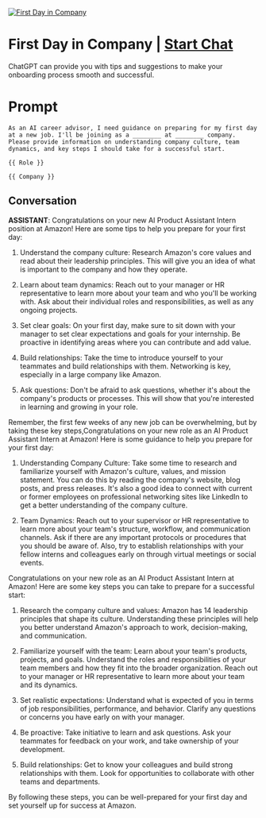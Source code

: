 
[![First Day in Company](https://flow-prompt-covers.s3.us-west-1.amazonaws.com/icon/minimalist/mini_1.png)](https://gptcall.net/chat.html?data=%7B%22contact%22%3A%7B%22id%22%3A%22NRkVFn-uN7PePPpuD8QWY%22%2C%22flow%22%3Atrue%7D%7D)
# First Day in Company | [Start Chat](https://gptcall.net/chat.html?data=%7B%22contact%22%3A%7B%22id%22%3A%22NRkVFn-uN7PePPpuD8QWY%22%2C%22flow%22%3Atrue%7D%7D)
ChatGPT can provide you with tips and suggestions to make your onboarding process smooth and successful. 

# Prompt

```
As an AI career advisor, I need guidance on preparing for my first day at a new job. I'll be joining as a ________ at ________ company. Please provide information on understanding company culture, team dynamics, and key steps I should take for a successful start.

{{ Role }}

{{ Company }}
```

## Conversation

**ASSISTANT**: Congratulations on your new AI Product Assistant Intern position at Amazon! Here are some tips to help you prepare for your first day:



1. Understand the company culture: Research Amazon's core values and read about their leadership principles. This will give you an idea of what is important to the company and how they operate.



2. Learn about team dynamics: Reach out to your manager or HR representative to learn more about your team and who you'll be working with. Ask about their individual roles and responsibilities, as well as any ongoing projects.



3. Set clear goals: On your first day, make sure to sit down with your manager to set clear expectations and goals for your internship. Be proactive in identifying areas where you can contribute and add value.



4. Build relationships: Take the time to introduce yourself to your teammates and build relationships with them. Networking is key, especially in a large company like Amazon.



5. Ask questions: Don't be afraid to ask questions, whether it's about the company's products or processes. This will show that you're interested in learning and growing in your role.



Remember, the first few weeks of any new job can be overwhelming, but by taking these key steps,Congratulations on your new role as an AI Product Assistant Intern at Amazon! Here is some guidance to help you prepare for your first day:



1. Understanding Company Culture: Take some time to research and familiarize yourself with Amazon's culture, values, and mission statement. You can do this by reading the company's website, blog posts, and press releases. It's also a good idea to connect with current or former employees on professional networking sites like LinkedIn to get a better understanding of the company culture.



2. Team Dynamics: Reach out to your supervisor or HR representative to learn more about your team's structure, workflow, and communication channels. Ask if there are any important protocols or procedures that you should be aware of. Also, try to establish relationships with your fellow interns and colleagues early on through virtual meetings or social events.



Congratulations on your new role as an AI Product Assistant Intern at Amazon! Here are some key steps you can take to prepare for a successful start:



1. Research the company culture and values: Amazon has 14 leadership principles that shape its culture. Understanding these principles will help you better understand Amazon's approach to work, decision-making, and communication.



2. Familiarize yourself with the team: Learn about your team's products, projects, and goals. Understand the roles and responsibilities of your team members and how they fit into the broader organization. Reach out to your manager or HR representative to learn more about your team and its dynamics.



3. Set realistic expectations: Understand what is expected of you in terms of job responsibilities, performance, and behavior. Clarify any questions or concerns you have early on with your manager.



4. Be proactive: Take initiative to learn and ask questions. Ask your teammates for feedback on your work, and take ownership of your development.



5. Build relationships: Get to know your colleagues and build strong relationships with them. Look for opportunities to collaborate with other teams and departments.



By following these steps, you can be well-prepared for your first day and set yourself up for success at Amazon.


